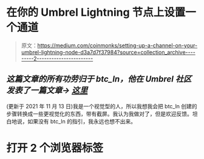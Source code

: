 # 在你的 Umbrel Lightning 节点上设置一个通道

> 原文：<https://medium.com/coinmonks/setting-up-a-channel-on-your-umbrel-lightning-node-d3a7d7f37984?source=collection_archive---------2----------------------->

## ***这篇文章的所有功劳归于 btc_ln，他在 Umbrel 社区发表了一篇文章→*** [*这里*](https://community.getumbrel.com/t/instructions-to-get-an-incoming-channel-from-lnbig-with-umbrel/1541)

(更新于 2021 年 11 月 13 日)我是一个视觉型的人，所以我想我会把 btc_ln 创建的步骤转换成一些更视觉化的东西，带有截屏。我认为我做对了，但是欢迎反馈。坦白地说，如果没有 btc_ln 的指引，我永远也想不出来。

# **打开 2 个浏览器标签**